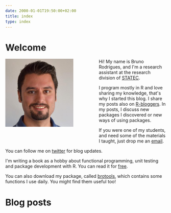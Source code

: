 ```yaml
---
date: 2000-01-01T19:50:00+02:00
title: index
type: index
---
```


# Welcome


<div style="float: left;margin: 0px 80px 50px 0px">
    <img src="/img/profile.jpg" width="213" height="213"/>
</div>

Hi! My name is Bruno Rodrigues, and I'm a research assistant at the research division of [STATEC](http://www.statistiques.public.lu/en/actors/statec/organisation/red/index.html).

I program mostly in R and love sharing my knowledge, that's why I started this blog.
I share my posts also on [R-bloggers](http://www.r-bloggers.com). In my posts, I discuss
new packages I discovered or new ways of using packages.

If you were one of my students, and need some of the materials I taught, just drop me an [email](mailto:bruno@brodrigues.co).

You can follow me on [twitter](https://twitter.com/brodriguesco) for blog updates.

I'm writing a book as a hobby about functional programming, unit testing and package
development with R. You can read it for [free](https://b-rodrigues.github.io/fput/).

You can also download my package, called [brotools](https://bitbucket.org/b-rodrigues/brotools),
which contains some functions I use daily. You might find them useful too!

# Blog posts
